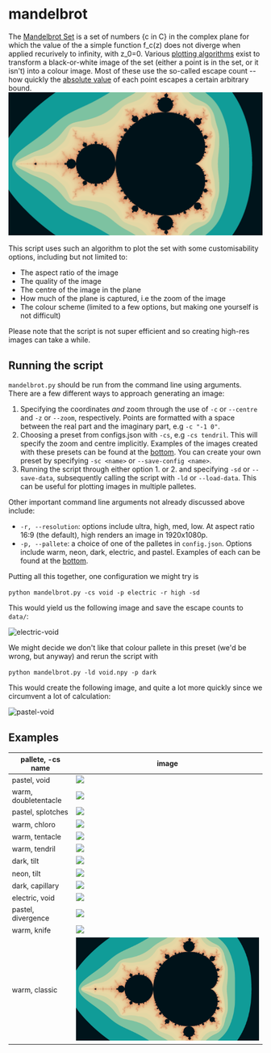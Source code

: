 # mandelbrot

The [Mandelbrot Set](https://en.wikipedia.org/wiki/Mandelbrot_set) is a set of numbers {c in C} in the complex plane for which the value of the a simple function f_c(z) does not diverge when applied recurively to infinity, with z_0=0. Various [plotting algorithms](https://en.wikipedia.org/wiki/Plotting_algorithms_for_the_Mandelbrot_set) exist to transform a black-or-white image of the set (either a point is in the set, or it isn't) into a colour image. Most of these use the so-called escape count -- how quickly the [absolute value](https://en.wikipedia.org/wiki/Absolute_value#Complex_numbers) of each point escapes a certain arbitrary bound.
![Classic picture of the set](examples/warm-classic.png)

This script uses such an algorithm to plot the set with some customisability options, including but not limited to:
- The aspect ratio of the image
- The quality of the image
- The centre of the image in the plane
- How much of the plane is captured, i.e the zoom of the image
- The colour scheme (limited to a few options, but making one yourself is not difficult)

Please note that the script is not super efficient and so creating high-res images can take a while.

## Running the script
`mandelbrot.py` should be run from the command line using arguments. There are a few different ways to approach generating an image:
1. Specifying the coordinates *and* zoom through the use of `-c` or `--centre` and `-z` or `--zoom`, respectively. Points are formatted with a space between the real part and the imaginary part, e.g ```-c "-1 0"```.
2. Choosing a preset from configs.json with `-cs`, e.g `-cs tendril`. This will specify the zoom and centre implicitly. Examples of the images created with these presets can be found at the [bottom](#examples). You can create your own preset by specifying `-sc <name>` or `--save-config <name>`.
3. Running the script through either option 1. or 2. and specifying `-sd` or `--save-data`, subsequently calling the script with `-ld` or `--load-data`. This can be useful for plotting images in multiple palletes.

Other important command line arguments not already discussed above include:
- `-r, --resolution`: options include ultra, high, med, low. At aspect ratio 16:9 (the default), high renders an image in 1920x1080p.
- `-p, --pallete`: a choice of one of the palletes in `config.json`. Options include warm, neon, dark, electric, and pastel. Examples of each can be found at the [bottom](#examples).

Putting all this together, one configuration we might try is 

```python mandelbrot.py -cs void -p electric -r high -sd```

This would yield us the following image and save the escape counts to `data/`:

![electric-void](examples/electric-void.png)

We might decide we don't like that colour pallete in this preset (we'd be wrong, but anyway) and rerun the script with 

```python mandelbrot.py -ld void.npy -p dark```

This would create the following image, and quite a lot more quickly since we circumvent a lot of calculation:

![pastel-void](examples/pastel-void.png)

## Examples
| pallete, -cs name  | image |
| ------------- | ------------- |
| pastel, void | ![](examples/pastel-void.png) |
| warm, doubletentacle | ![](examples/warm-doubletentacle.png) |
| pastel, splotches | ![](examples/pastel-splotches.png) |
| warm, chloro | ![](examples/warm-chloro-zoom.png) |
| warm, tentacle | ![](examples/warm-tentacle.png) |
| warm, tendril | ![](examples/warm-tendril.png) |
| dark, tilt | ![](examples/dark-tilt.png) |
| neon, tilt | ![](examples/neon-tilt-zoom-out.png) |
| dark, capillary | ![](examples/dark-capillary.png) |
| electric, void | ![](examples/electric-void.png) |
| pastel, divergence | ![](examples/pastel-divergence.png) |
| warm, knife | ![](examples/warm-knife.png) |
| warm, classic | ![](examples/warm-classic.png) |
